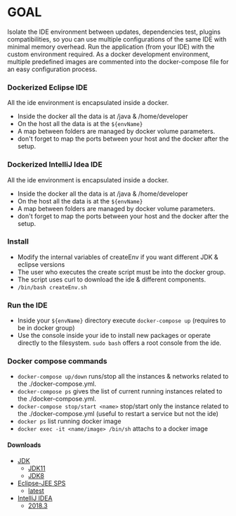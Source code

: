 # GOAL
Isolate the IDE environment between updates, dependencies test, plugins compatibilities, so you can use multiple configurations of the same IDE with minimal memory overhead. 
Run the application (from your IDE) with the custom environment required.
As a docker development environment, multiple predefined images are commented into the docker-compose file for an easy configuration process.

### Dockerized Eclipse IDE
All the ide environment is encapsulated inside a docker.

 - Inside the docker all the data is at /java & /home/developer
 - On the host all the data is at the `${envName}`
 - A map between folders are managed by docker volume parameters.
 - don't forget to map the ports between your host and the docker after the setup.

### Dockerized IntelliJ Idea IDE
All the ide environment is encapsulated inside a docker.

 - Inside the docker all the data is at /java & /home/developer
 - On the host all the data is at the `${envName}`
 - A map between folders are managed by docker volume parameters.
 - don't forget to map the ports between your host and the docker after the setup.

### Install
 - Modify the internal variables of createEnv if you want different JDK & eclipse versions
 - The user who executes the create script must be into the docker group.
 - The script uses curl to download the ide & different components.
 - ` /bin/bash createEnv.sh `

### Run the IDE
 - Inside your `${envName}` directory execute `docker-compose up` (requires to be in docker group)
 - Use the console inside your ide to install new packages or operate directly to the filesystem. `sudo bash` offers a root console from the ide.

 ### Docker compose commands
  - `docker-compose up/down` runs/stop all the instances & networks related to the ./docker-compose.yml.
  - `docker-compose ps` gives the list of current running instances related to the ./docker-compose.yml.
  - `docker-compose stop/start <name>` stop/start only the instance related to the ./docker-compose.yml (useful to restart a service but not the ide)
  - `docker ps` list running docker image
  - `docker exec -it <name/image> /bin/sh` attachs to a docker image

#### Downloads
 - [JDK](https://openjdk.java.net/install/)
   - [JDK11](https://download.java.net/java/GA/jdk11/13/GPL/openjdk-11.0.1_linux-x64_bin.tar.gz)
   - [JDK8](https://download.java.net/java/jdk8u192/archive/b04/binaries/jdk-8u192-ea-bin-b04-linux-x64-01_aug_2018.tar.gz)
 - [Eclipse-JEE SPS](https://spring.io/tools3/eclipse)
   -  [latest](http://download.springsource.com/release/ECLIPSE/2018-09/eclipse-jee-2018-09-linux-gtk-x86_64.tar.gz)
 - [IntelliJ IDEA](https://www.jetbrains.com/)
   - [2018.3](https://download.jetbrains.com/idea/ideaIU-2018.3-no-jdk.tar.gz)
